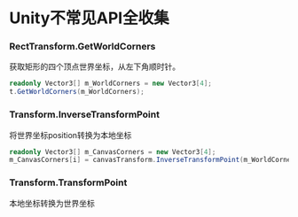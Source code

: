 # Unity不常见API全收集

### RectTransform.GetWorldCorners

获取矩形的四个顶点世界坐标，从左下角顺时针。

```C#
readonly Vector3[] m_WorldCorners = new Vector3[4];
t.GetWorldCorners(m_WorldCorners);
```

### Transform.InverseTransformPoint

将世界坐标position转换为本地坐标

```C#
readonly Vector3[] m_CanvasCorners = new Vector3[4];
m_CanvasCorners[i] = canvasTransform.InverseTransformPoint(m_WorldCorners[i]);
```

### Transform.TransformPoint

本地坐标转换为世界坐标



